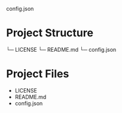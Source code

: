 config.json

# Project Structure

└─ LICENSE
└─ README.md
└─ config.json


# Project Files

- LICENSE
- README.md
- config.json

